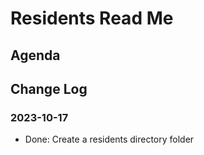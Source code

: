 # Residents Read Me


## Agenda


## Change Log


### 2023-10-17

* Done: Create a residents directory folder
